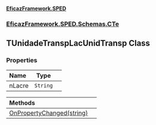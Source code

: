 #### [EficazFramework.SPED](EficazFrameworkSPED.md 'EficazFramework SPED')
### [EficazFramework.SPED.Schemas.CTe](EficazFramework.SPED.Schemas.CTe.md 'EficazFramework.SPED.Schemas.CTe')

## TUnidadeTranspLacUnidTransp Class
### Properties

| Name | Type | |
| :--- | :---: | :--- |
| nLacre | `String` |  |

| Methods | |
| :--- | :--- |
| [OnPropertyChanged(string)](EficazFramework.SPED.Schemas.CTe/TUnidadeTranspLacUnidTransp/OnPropertyChanged(string).md 'EficazFramework.SPED.Schemas.CTe.TUnidadeTranspLacUnidTransp.OnPropertyChanged(string)') | |
